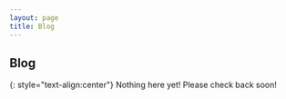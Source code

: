 ```yaml
---
layout: page
title: Blog
---
```

<div class="col-lg-12 text-center">
	<h2 class="section-heading text-uppercase">Blog</h2>
</div>

{: style="text-align:center"}
Nothing here yet! Please check back soon!
